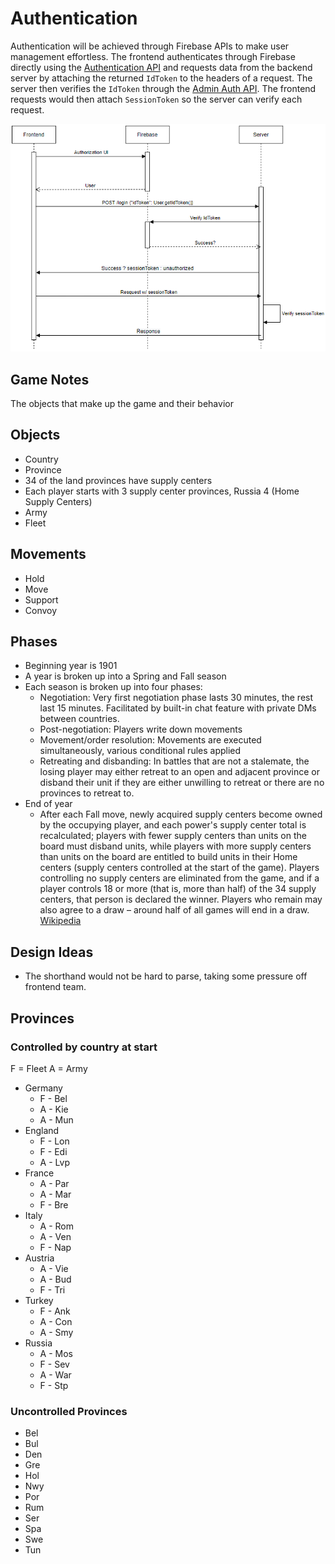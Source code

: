 # Authentication


Authentication will be achieved through Firebase APIs to make user management effortless. The frontend authenticates through Firebase directly using the [Authentication API](https://firebase.google.com/docs/auth) and requests data from the backend server by attaching the returned `IdToken` to the headers of a request. The server then verifies the `IdToken` through the [Admin Auth API](https://firebase.google.com/docs/auth/admin). The frontend requests would then attach `SessionToken` so the server can verify each request.

![Authentication flow](assets/authentication-flow.png "Authentication Flow")

## Game Notes

The objects that make up the game and their behavior

## Objects

- Country
- Province
- 34 of the land provinces have supply centers
- Each player starts with 3 supply center provinces, Russia 4 (Home Supply Centers)
- Army
- Fleet

## Movements

- Hold
- Move
- Support
- Convoy

## Phases

- Beginning year is 1901
- A year is broken up into a Spring and Fall season
- Each season is broken up into four phases:
  - Negotiation: Very first negotiation phase lasts 30 minutes, the rest last 15 minutes. Facilitated by built-in chat feature with   private DMs between countries.
  - Post-negotiation: Players write down movements
  - Movement/order resolution: Movements are executed simultaneously, various conditional rules applied
  - Retreating and disbanding: In battles that are not a stalemate, the losing player may either retreat to an open and adjacent province or disband their unit if they are either unwilling to retreat or there are no provinces to retreat to.
- End of year
  - After each Fall move, newly acquired supply centers become owned by the occupying player, and each power's supply center total is recalculated; players with fewer supply centers than units on the board must disband units, while players with more supply centers than units on the board are entitled to build units in their Home centers (supply centers controlled at the start of the game). Players controlling no supply centers are eliminated from the game, and if a player controls 18 or more (that is, more than half) of the 34 supply centers, that person is declared the winner. Players who remain may also agree to a draw – around half of all games will end in a draw. [Wikipedia](https://en.wikipedia.org/wiki/Diplomacy_(game)#Gameplay)

## Design Ideas

- The shorthand would not be hard to parse, taking some pressure off frontend team.

## Provinces

### Controlled by country at start

F = Fleet A = Army

- Germany
  - F - Bel
  - A - Kie
  - A - Mun
- England
  - F - Lon
  - F - Edi
  - A - Lvp
- France
  - A - Par
  - A - Mar
  - F - Bre
- Italy
  - A - Rom
  - A - Ven
  - F - Nap
- Austria
  - A - Vie
  - A - Bud
  - F - Tri
- Turkey
  - F - Ank
  - A - Con
  - A - Smy
- Russia
  - A - Mos
  - F - Sev
  - A - War
  - F - Stp

### Uncontrolled Provinces

- Bel
- Bul
- Den
- Gre
- Hol
- Nwy
- Por
- Rum
- Ser
- Spa
- Swe
- Tun
